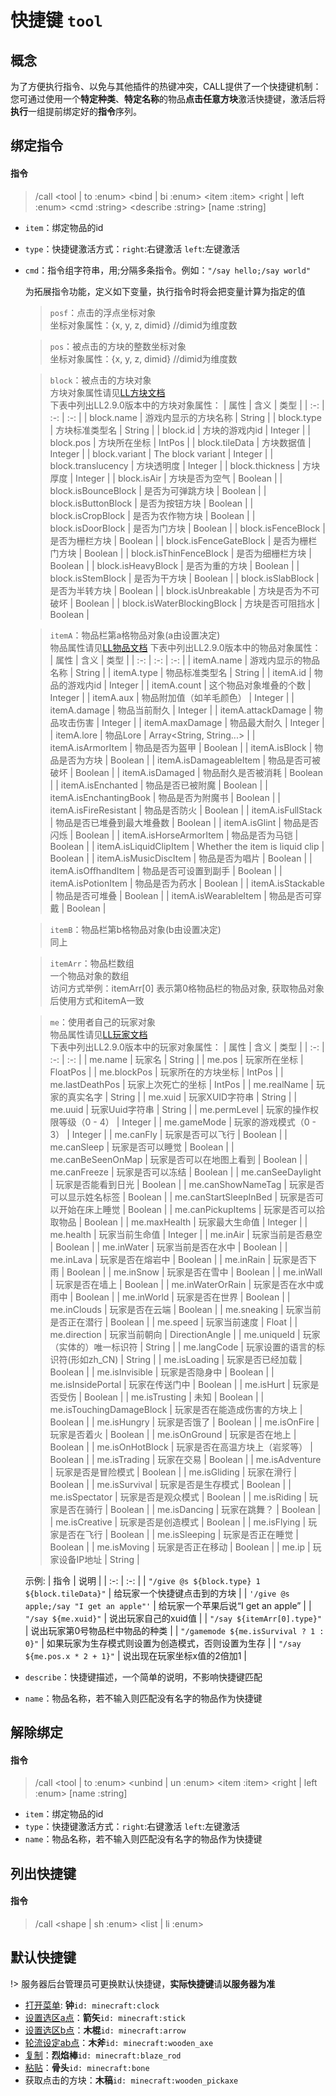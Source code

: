 # 快捷键 `tool`
## 概念
为了方便执行指令、以免与其他插件的热键冲突，CALL提供了一个快捷键机制：  
您可通过使用一个**特定种类**、**特定名称**的物品**点击任意方块**激活快捷键，激活后将**执行**一组提前绑定好的**指令**序列。

## 绑定指令

#### 指令

> /call \<tool | to :enum\> \<bind | bi :enum\> \<item :item\> \<right | left :enum> \<cmd :string\> \<describe :string\> \[name :string\]

- `item`：绑定物品的id
- `type`：快捷键激活方式：`right`:右键激活 `left`:左键激活
- `cmd`：指令组字符串，用;分隔多条指令。例如：`"/say hello;/say world"`

    为拓展指令功能，定义如下变量，执行指令时将会把变量计算为指定的值

    > `posf`：点击的浮点坐标对象  
    > 坐标对象属性：{x, y, z, dimid} //dimid为维度数
    
    > `pos`：被点击的方块的整数坐标对象  
    > 坐标对象属性：{x, y, z, dimid} //dimid为维度数

    > `block`：被点击的方块对象  
    > 方块对象属性请见[LL方块文档](https://docs.litebds.com/zh-Hans/#/LLSEPluginDevelopment/GameAPI/Block)  
    > 下表中列出LL2.9.0版本中的方块对象属性：
    >   | 属性 | 含义 | 类型 |
    >   | :-: | :-: | :-: |
    >   | block.name | 游戏内显示的方块名称 | String |
    >   | block.type | 方块标准类型名 | String |
    >   | block.id | 方块的游戏内id | Integer |
    >   | block.pos | 方块所在坐标 | IntPos |
    >   | block.tileData | 方块数据值 | Integer |
    >   | block.variant | The block variant | Integer |
    >   | block.translucency | 方块透明度 | Integer |
    >   | block.thickness | 方块厚度 | Integer |
    >   | block.isAir | 方块是否为空气 | Boolean |
    >   | block.isBounceBlock | 是否为可弹跳方块 | Boolean |
    >   | block.isButtonBlock | 是否为按钮方块 | Boolean |
    >   | block.isCropBlock | 是否为农作物方块 | Boolean |
    >   | block.isDoorBlock | 是否为门方块 | Boolean |
    >   | block.isFenceBlock | 是否为栅栏方块 | Boolean |
    >   | block.isFenceGateBlock | 是否为栅栏门方块 | Boolean |
    >   | block.isThinFenceBlock | 是否为细栅栏方块 | Boolean |
    >   | block.isHeavyBlock | 是否为重的方块 | Boolean |
    >   | block.isStemBlock | 是否为干方块 | Boolean |
    >   | block.isSlabBlock | 是否为半转方块 | Boolean |
    >   | block.isUnbreakable | 方块是否为不可破坏 | Boolean |
    >   | block.isWaterBlockingBlock | 方块是否可阻挡水 | Boolean |

    > `itemA`：物品栏第a格物品对象(a由设置决定)  
    > 物品属性请见[LL物品文档](https://docs.litebds.com/zh-Hans/#/LLSEPluginDevelopment/GameAPI/Item)
    > 下表中列出LL2.9.0版本中的物品对象属性：
    >  | 属性 | 含义 | 类型 |
    >  | :-: | :-: | :-: |
    >  | itemA.name | 游戏内显示的物品名称 | String |
    >  | itemA.type | 物品标准类型名 | String |
    >  | itemA.id | 物品的游戏内id | Integer |
    >  | itemA.count | 这个物品对象堆叠的个数 | Integer |
    >  | itemA.aux | 物品附加值（如羊毛颜色） | Integer |
    >  | itemA.damage | 物品当前耐久 | Integer |
    >  | itemA.attackDamage | 物品攻击伤害 | Integer |
    >  | itemA.maxDamage | 物品最大耐久 | Integer |
    >  | itemA.lore | 物品Lore | Array\<String, String...> |
    >  | itemA.isArmorItem | 物品是否为盔甲 | Boolean |
    >  | itemA.isBlock | 物品是否为方块 | Boolean |
    >  | itemA.isDamageableItem | 物品是否可被破坏 | Boolean |
    >  | itemA.isDamaged | 物品耐久是否被消耗 | Boolean |
    >  | itemA.isEnchanted | 物品是否已被附魔 | Boolean |
    >  | itemA.isEnchantingBook | 物品是否为附魔书 | Boolean |
    >  | itemA.isFireResistant | 物品是否防火 | Boolean |
    >  | itemA.isFullStack | 物品是否已堆叠到最大堆叠数 | Boolean |
    >  | itemA.isGlint | 物品是否闪烁 | Boolean |
    >  | itemA.isHorseArmorItem | 物品是否为马铠 | Boolean |
    >  | itemA.isLiquidClipItem | Whether the item is liquid clip | Boolean |
    >  | itemA.isMusicDiscItem | 物品是否为唱片 | Boolean |
    >  | itemA.isOffhandItem | 物品是否可设置到副手 | Boolean |
    >  | itemA.isPotionItem | 物品是否为药水 | Boolean |
    >  | itemA.isStackable | 物品是否可堆叠 | Boolean |
    >  | itemA.isWearableItem | 物品是否可穿戴 | Boolean |

    > `itemB`：物品栏第b格物品对象(b由设置决定)   
    > 同上

    > `itemArr`：物品栏数组  
    > 一个物品对象的数组  
    > 访问方式举例：itemArr[0] 表示第0格物品栏的物品对象, 获取物品对象后使用方式和itemA一致

    > `me`：使用者自己的玩家对象  
    > 物品属性请见[LL玩家文档](https://docs.litebds.com/zh-Hans/#/LLSEPluginDevelopment/GameAPI/Player)  
    > 下表中列出LL2.9.0版本中的玩家对象属性：
    >    | 属性 | 含义 | 类型 |
    >    | :-: | :-: | :-: |
    >    | me.name | 玩家名 | String |
    >    | me.pos | 玩家所在坐标 | FloatPos |
    >    | me.blockPos | 玩家所在的方块坐标 | IntPos |
    >    | me.lastDeathPos | 玩家上次死亡的坐标 | IntPos |
    >    | me.realName | 玩家的真实名字 | String |
    >    | me.xuid | 玩家XUID字符串 | String |
    >    | me.uuid | 玩家Uuid字符串 | String |
    >    | me.permLevel | 玩家的操作权限等级（0 - 4） | Integer |
    >    | me.gameMode | 玩家的游戏模式（0 - 3） | Integer |
    >    | me.canFly | 玩家是否可以飞行 | Boolean |
    >    | me.canSleep | 玩家是否可以睡觉 | Boolean |
    >    | me.canBeSeenOnMap | 玩家是否可以在地图上看到 | Boolean |
    >    | me.canFreeze | 玩家是否可以冻结 | Boolean |
    >    | me.canSeeDaylight | 玩家是否能看到日光 | Boolean |
    >    | me.canShowNameTag | 玩家是否可以显示姓名标签 | Boolean |
    >    | me.canStartSleepInBed | 玩家是否可以开始在床上睡觉 | Boolean |
    >    | me.canPickupItems | 玩家是否可以拾取物品 | Boolean |
    >    | me.maxHealth | 玩家最大生命值 | Integer |
    >    | me.health | 玩家当前生命值 | Integer |
    >    | me.inAir | 玩家当前是否悬空 | Boolean |
    >    | me.inWater | 玩家当前是否在水中 | Boolean |
    >    | me.inLava | 玩家是否在熔岩中 | Boolean |
    >    | me.inRain | 玩家是否下雨 | Boolean |
    >    | me.inSnow | 玩家是否在雪中 | Boolean |
    >    | me.inWall | 玩家是否在墙上 | Boolean |
    >    | me.inWaterOrRain | 玩家是否在水中或雨中 | Boolean |
    >    | me.inWorld | 玩家是否在世界 | Boolean |
    >    | me.inClouds | 玩家是否在云端 | Boolean |
    >    | me.sneaking | 玩家当前是否正在潜行 | Boolean |
    >    | me.speed | 玩家当前速度 | Float |
    >    | me.direction | 玩家当前朝向 | DirectionAngle |
    >    | me.uniqueId | 玩家（实体的）唯一标识符 | String |
    >    | me.langCode | 玩家设置的语言的标识符(形如zh_CN) | String |
    >    | me.isLoading | 玩家是否已经加载 | Boolean |
    >    | me.isInvisible | 玩家是否隐身中 | Boolean |
    >    | me.isInsidePortal | 玩家在传送门中 | Boolean |
    >    | me.isHurt | 玩家是否受伤 | Boolean |
    >    | me.isTrusting | 未知 | Boolean |
    >    | me.isTouchingDamageBlock | 玩家是否在能造成伤害的方块上 | Boolean |
    >    | me.isHungry | 玩家是否饿了 | Boolean |
    >    | me.isOnFire | 玩家是否着火 | Boolean |
    >    | me.isOnGround | 玩家是否在地上 | Boolean |
    >    | me.isOnHotBlock | 玩家是否在高温方块上（岩浆等） | Boolean |
    >    | me.isTrading | 玩家在交易 | Boolean |
    >    | me.isAdventure | 玩家是否是冒险模式 | Boolean |
    >    | me.isGliding | 玩家在滑行 | Boolean |
    >    | me.isSurvival | 玩家是否是生存模式 | Boolean |
    >    | me.isSpectator | 玩家是否是观众模式 | Boolean |
    >    | me.isRiding | 玩家是否在骑行 | Boolean |
    >    | me.isDancing | 玩家在跳舞？ | Boolean |
    >    | me.isCreative | 玩家是否是创造模式 | Boolean |
    >    | me.isFlying | 玩家是否在飞行 | Boolean |
    >    | me.isSleeping | 玩家是否正在睡觉 | Boolean |
    >    | me.isMoving | 玩家是否正在移动 | Boolean |
    >    | me.ip | 玩家设备IP地址 | String |

    示例: 
    | 指令 | 说明 |
    | :-: | :-: |
    | `"/give @s ${block.type} 1 ${block.tileData}"` | 给玩家一个快捷键点击到的方块 |
    | `'/give @s apple;/say "I get an apple"'` | 给玩家一个苹果后说“I get an apple” |
    | `"/say ${me.xuid}"` | 说出玩家自己的xuid值 |
    | `"/say ${itemArr[0].type}"` | 说出玩家第0号物品栏中物品的种类 |
    | `"/gamemode ${me.isSurvival ? 1 : 0}"` | 如果玩家为生存模式则设置为创造模式，否则设置为生存 |
    | `"/say ${me.pos.x * 2 + 1}"` | 说出现在玩家坐标x值的2倍加1 |

- `describe`：快捷键描述，一个简单的说明，不影响快捷键匹配
- `name`：物品名称，若不输入则匹配没有名字的物品作为快捷键

## 解除绑定
#### 指令

> /call \<tool | to :enum\> \<unbind | un :enum\> \<item :item\> \<right | left :enum> \[name :string\]

- `item`：绑定物品的id
- `type`：快捷键激活方式：`right`:右键激活 `left`:左键激活
- `name`：物品名称，若不输入则匹配没有名字的物品作为快捷键

## 列出快捷键

#### 指令

> /call \<shape | sh :enum\> \<list | li :enum\>

## 默认快捷键

!> 服务器后台管理员可更换默认快捷键，**实际快捷键**请**以服务器为准**

- [打开菜单](user/function/menu?id=%e6%89%93%e5%bc%80%e8%8f%9c%e5%8d%95-menu): **钟**`id: minecraft:clock`
- [设置选区a点](user/function/area?id=%e8%ae%be%e7%bd%ae%e9%80%89%e5%8c%baa%e7%82%b9)：**箭矢**`id: minecraft:stick`
- [设置选区b点](user/function/area?id=%e8%ae%be%e7%bd%ae%e9%80%89%e5%8c%bab%e7%82%b9)：**木棍**`id: minecraft:arrow`
- [轮流设定ab点](user/function/area?id=%e8%bd%ae%e6%b5%81%e8%ae%be%e5%ae%9aab%e7%82%b9)：**木斧**`id: minecraft:wooden_axe`
- [复制](user/function/other?id=%e5%a4%8d%e5%88%b6-copy)：**烈焰棒**`id: minecraft:blaze_rod`
- [粘贴](user/function/other?id=%e7%b2%98%e8%b4%b4-paste)：**骨头**`id: minecraft:bone`
- 获取点击的方块：**木稿**`id: minecraft:wooden_pickaxe`
